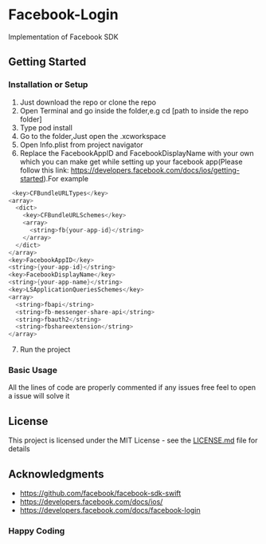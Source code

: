 # Facebook-Login
Implementation of Facebook SDK
## Getting Started
### Installation or Setup
1. Just download the repo or clone the repo
2. Open Terminal and go inside the folder,e.g cd [path to inside the repo folder]
3. Type pod install
4. Go to the folder,Just open the .xcworkspace 
5. Open Info.plist from project navigator 
6. Replace the FacebookAppID and FacebookDisplayName with your own which you can make get while setting up your facebook app(Please follow this link: https://developers.facebook.com/docs/ios/getting-started).For example 
```swift
 <key>CFBundleURLTypes</key>
<array>
  <dict>
    <key>CFBundleURLSchemes</key>
    <array>
      <string>fb{your-app-id}</string>
    </array>
  </dict>
</array>
<key>FacebookAppID</key>
<string>{your-app-id}</string>
<key>FacebookDisplayName</key>
<string>{your-app-name}</string>
<key>LSApplicationQueriesSchemes</key>
<array>
  <string>fbapi</string>
  <string>fb-messenger-share-api</string>
  <string>fbauth2</string>
  <string>fbshareextension</string>
</array>

```
7. Run the project

### Basic Usage
 All the lines of code are properly commented if any issues free feel to open a issue will solve it
 
## License

This project is licensed under the MIT License - see the [LICENSE.md](LICENSE.md) file for details

## Acknowledgments

* https://github.com/facebook/facebook-sdk-swift
* https://developers.facebook.com/docs/ios/
* https://developers.facebook.com/docs/facebook-login


### Happy Coding
